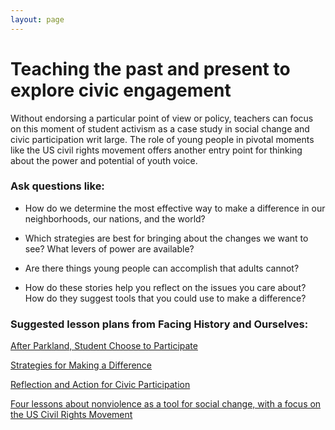 ```yaml
---
layout: page
---
```


Teaching the past and present to explore civic engagement
=========================================================

Without endorsing a particular point of view or policy, teachers can focus on this moment of student activism as a case study in social change and civic participation writ large. The role of young people in pivotal moments like the US civil rights movement offers another entry point for thinking about the power and potential of youth voice. 

### Ask questions like: 
- How do we determine the most effective way to make a difference in our neighborhoods, our nations, and the world? 

- Which strategies are best for bringing about the changes we want to see? What levers of power are available? 

- Are there things young people can accomplish that adults cannot? 

- How do these stories help you reflect on the issues you care about? How do they suggest tools that you could use to make a difference?

### Suggested lesson plans from Facing History and Ourselves: 
[After Parkland, Student Choose to Participate](https://www.facinghistory.org/resource-library/after-parkland-students-choose-participate)

[Strategies for Making a Difference](https://www.facinghistory.org/holocaust-and-human-behavior/strategies-making-difference)

[Reflection and Action for Civic Participation](https://www.facinghistory.org/resource-library/reflection-and-action-civic-participation)

[Four lessons about nonviolence as a tool for social change, with a focus on the US Civil Rights Movement](https://www.facinghistory.org/resource-library/eyes-prize-americas-civil-rights-movement)
